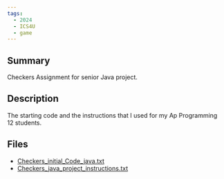 ```yaml
---
tags:
  - 2024
  - ICS4U
  - game
---
```


## Summary

Checkers Assignment for senior Java project.

## Description

The starting code and the instructions that I used for my Ap Programming 12 students.

## Files

*   [Checkers\_initial\_Code\_java.txt](resources/Danny_Tsang/Checkers_initial_Code_java.txt)
*   [Checkers\_java\_project\_instructions.txt](resources/Danny_Tsang/Checkers_java_project_instructions.txt)
